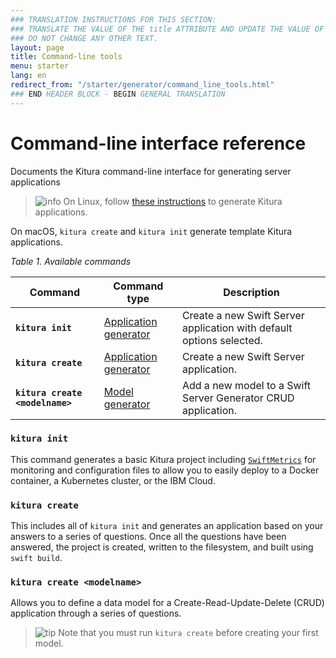 ```yaml
---
### TRANSLATION INSTRUCTIONS FOR THIS SECTION:
### TRANSLATE THE VALUE OF THE title ATTRIBUTE AND UPDATE THE VALUE OF THE lang ATTRIBUTE.
### DO NOT CHANGE ANY OTHER TEXT.
layout: page
title: Command-line tools
menu: starter
lang: en
redirect_from: "/starter/generator/command_line_tools.html"
### END HEADER BLOCK - BEGIN GENERAL TRANSLATION
---
```


<div class="titleBlock">
	<h1>Command-line interface reference</h1>
	<p>Documents the Kitura command-line interface for generating server applications</p>
</div>

> ![info] On Linux, follow [these instructions](command_line_tools_for_linux) to generate Kitura applications.

On macOS, `kitura create` and `kitura init` generate template Kitura applications.

*Table 1. Available commands*

| Command                           | Command type                                   | Description                                                                                                                                                                                                                                                            |
|---------------------------------  |------------------------------------------------|------------------------------------------------------------------------------------------------------------------------------------------------------------------------------------------------------------------------------------------------------------------------|
| **`kitura init`**              | [Application generator](#application-generator) | Create a new Swift Server application with default options selected.                                                                                                                                                                                                                       |
| **`kitura create`**              | [Application generator](#application-generator) | Create a new Swift Server application.                                                                                                                                                                                                                       |
| **`kitura create <modelname>`** | [Model generator](#model-generator)             | Add a new model to a Swift Server Generator CRUD application.                                                                                                                                                                                                               |

### `kitura init`

This command generates a basic Kitura project including [`SwiftMetrics`](https://github.com/RuntimeTools/SwiftMetrics) for monitoring and configuration files to allow you to easily deploy to a Docker container, a Kubernetes cluster, or the IBM Cloud.

### `kitura create`

This includes all of `kitura init` and generates an application based on your answers to a series of questions. Once all the questions have been answered, the project is created, written to the filesystem, and built using `swift build`.

### `kitura create <modelname>`

Allows you to define a data model for a Create-Read-Update-Delete (CRUD) application through a series of questions.


> ![tip] Note that you must run `kitura create` before creating your first model.


[info]: ../../../assets/info-blue.png
[tip]: ../../../assets/lightbulb-yellow.png
[warning]: ../../../assets/warning-red.png
